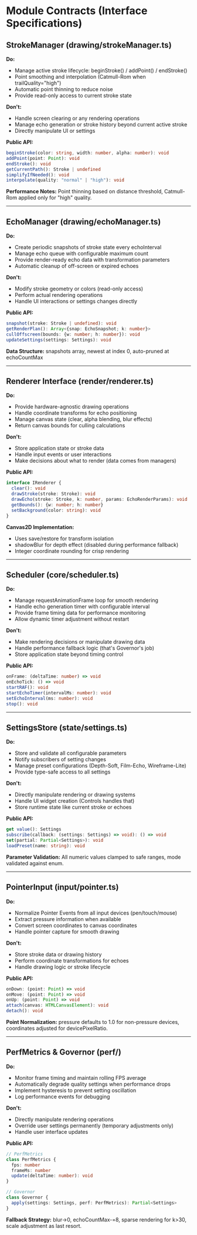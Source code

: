 # Module Contracts (Interface Specifications)

## StrokeManager (drawing/strokeManager.ts)

**Do:**
- Manage active stroke lifecycle: beginStroke() / addPoint() / endStroke()
- Point smoothing and interpolation (Catmull-Rom when trailQuality="high")
- Automatic point thinning to reduce noise
- Provide read-only access to current stroke state

**Don't:**
- Handle screen clearing or any rendering operations
- Manage echo generation or stroke history beyond current active stroke
- Directly manipulate UI or settings

**Public API:**
```typescript
beginStroke(color: string, width: number, alpha: number): void
addPoint(point: Point): void
endStroke(): void
getCurrentPath(): Stroke | undefined
simplifyIfNeeded(): void
interpolate(quality: "normal" | "high"): void
```

**Performance Notes:** Point thinning based on distance threshold, Catmull-Rom applied only for "high" quality.

---

## EchoManager (drawing/echoManager.ts)

**Do:**
- Create periodic snapshots of stroke state every echoInterval
- Manage echo queue with configurable maximum count
- Provide render-ready echo data with transformation parameters
- Automatic cleanup of off-screen or expired echoes

**Don't:**
- Modify stroke geometry or colors (read-only access)
- Perform actual rendering operations
- Handle UI interactions or settings changes directly

**Public API:**
```typescript
snapshot(stroke: Stroke | undefined): void
getRenderPlan(): Array<{snap: EchoSnapshot; k: number}>
cullOffscreen(bounds: {w: number; h: number}): void
updateSettings(settings: Settings): void
```

**Data Structure:** snapshots array, newest at index 0, auto-pruned at echoCountMax

---

## Renderer Interface (render/renderer.ts)

**Do:**
- Provide hardware-agnostic drawing operations
- Handle coordinate transforms for echo positioning
- Manage canvas state (clear, alpha blending, blur effects)
- Return canvas bounds for culling calculations

**Don't:**
- Store application state or stroke data
- Handle input events or user interactions
- Make decisions about what to render (data comes from managers)

**Public API:**
```typescript
interface IRenderer {
  clear(): void
  drawStroke(stroke: Stroke): void
  drawEcho(stroke: Stroke, k: number, params: EchoRenderParams): void
  getBounds(): {w: number; h: number}
  setBackground(color: string): void
}
```

**Canvas2D Implementation:**
- Uses save/restore for transform isolation
- shadowBlur for depth effect (disabled during performance fallback)
- Integer coordinate rounding for crisp rendering

---

## Scheduler (core/scheduler.ts)

**Do:**
- Manage requestAnimationFrame loop for smooth rendering
- Handle echo generation timer with configurable interval
- Provide frame timing data for performance monitoring
- Allow dynamic timer adjustment without restart

**Don't:**
- Make rendering decisions or manipulate drawing data
- Handle performance fallback logic (that's Governor's job)
- Store application state beyond timing control

**Public API:**
```typescript
onFrame: (deltaTime: number) => void
onEchoTick: () => void
startRAF(): void
startEchoTimer(intervalMs: number): void
setEchoInterval(ms: number): void
stop(): void
```

---

## SettingsStore (state/settings.ts)

**Do:**
- Store and validate all configurable parameters
- Notify subscribers of setting changes
- Manage preset configurations (Depth-Soft, Film-Echo, Wireframe-Lite)
- Provide type-safe access to all settings

**Don't:**
- Directly manipulate rendering or drawing systems
- Handle UI widget creation (Controls handles that)
- Store runtime state like current stroke or echoes

**Public API:**
```typescript
get value(): Settings
subscribe(callback: (settings: Settings) => void): () => void
set(partial: Partial<Settings>): void
loadPreset(name: string): void
```

**Parameter Validation:** All numeric values clamped to safe ranges, mode validated against enum.

---

## PointerInput (input/pointer.ts)

**Do:**
- Normalize Pointer Events from all input devices (pen/touch/mouse)
- Extract pressure information when available
- Convert screen coordinates to canvas coordinates
- Handle pointer capture for smooth drawing

**Don't:**
- Store stroke data or drawing history
- Perform coordinate transformations for echoes
- Handle drawing logic or stroke lifecycle

**Public API:**
```typescript
onDown: (point: Point) => void
onMove: (point: Point) => void
onUp: (point: Point) => void
attach(canvas: HTMLCanvasElement): void
detach(): void
```

**Point Normalization:** pressure defaults to 1.0 for non-pressure devices, coordinates adjusted for devicePixelRatio.

---

## PerfMetrics & Governor (perf/)

**Do:**
- Monitor frame timing and maintain rolling FPS average
- Automatically degrade quality settings when performance drops
- Implement hysteresis to prevent setting oscillation
- Log performance events for debugging

**Don't:**
- Directly manipulate rendering operations
- Override user settings permanently (temporary adjustments only)
- Handle user interface updates

**Public API:**
```typescript
// PerfMetrics
class PerfMetrics {
  fps: number
  frameMs: number  
  update(deltaTime: number): void
}

// Governor  
class Governor {
  apply(settings: Settings, perf: PerfMetrics): Partial<Settings>
}
```

**Fallback Strategy:** blur→0, echoCountMax-=8, sparse rendering for k>30, scale adjustment as last resort.